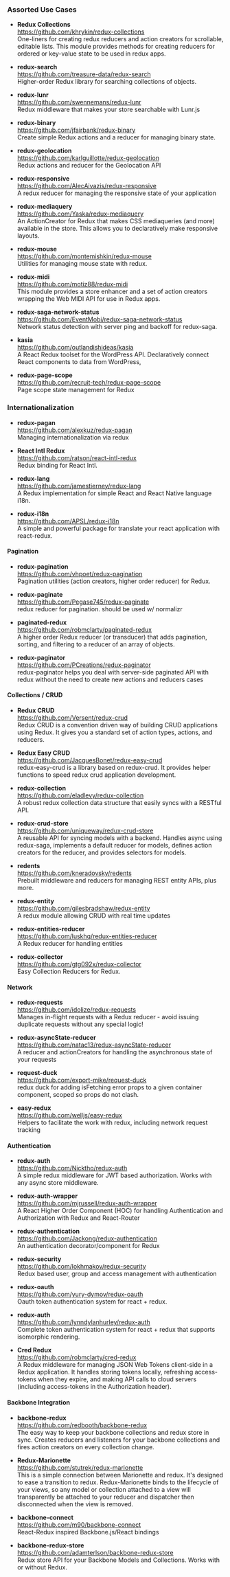 ### Assorted Use Cases
  
- **Redux Collections**  
  https://github.com/khrykin/redux-collections  
  One-liners for creating redux reducers and action creators for scrollable, editable lists. This module provides methods for creating reducers for ordered or key-value state to be used in redux apps.
  
- **redux-search**  
  https://github.com/treasure-data/redux-search  
  Higher-order Redux library for searching collections of objects.
  
- **redux-lunr**  
  https://github.com/swennemans/redux-lunr  
  Redux middleware that makes your store searchable with Lunr.js
  
- **redux-binary**  
  https://github.com/jfairbank/redux-binary  
  Create simple Redux actions and a reducer for managing binary state.
  
- **redux-geolocation**  
  https://github.com/karlguillotte/redux-geolocation  
  Redux actions and reducer for the Geolocation API
  
- **redux-responsive**  
  https://github.com/AlecAivazis/redux-responsive  
  A redux reducer for managing the responsive state of your application
  
- **redux-mediaquery**  
  https://github.com/Yaska/redux-mediaquery  
  An ActionCreator for Redux that makes CSS mediaqueries (and more) available in the store. This allows you to declaratively make responsive layouts.
  
- **redux-mouse**  
  https://github.com/montemishkin/redux-mouse  
  Utilities for managing mouse state with redux.
  
- **redux-midi**  
  https://github.com/motiz88/redux-midi  
  This module provides a store enhancer and a set of action creators wrapping the Web MIDI API for use in Redux apps.
  
- **redux-saga-network-status**  
  https://github.com/EventMobi/redux-saga-network-status  
  Network status detection with server ping and backoff for redux-saga.
  
- **kasia**  
  https://github.com/outlandishideas/kasia  
  A React Redux toolset for the WordPress API.  Declaratively connect React components to data from WordPress, 
  
- **redux-page-scope**  
  https://github.com/recruit-tech/redux-page-scope  
  Page scope state management for Redux

  
### Internationalization

- **redux-pagan**  
  https://github.com/alexkuz/redux-pagan  
  Managing internationalization via redux
  
- **React Intl Redux**  
  https://github.com/ratson/react-intl-redux  
  Redux binding for React Intl.

- **redux-lang**  
  https://github.com/jamestierney/redux-lang  
  A Redux implementation for simple React and React Native language i18n.
  
- **redux-i18n**  
  https://github.com/APSL/redux-i18n  
  A simple and powerful package for translate your react application with react-redux.
  
#### Pagination
  
- **redux-pagination**  
  https://github.com/vhpoet/redux-pagination  
  Pagination utilities (action creators, higher order reducer) for Redux. 
  
- **redux-paginate**  
  https://github.com/Pegase745/redux-paginate  
  redux reducer for pagination. should be used w/ normalizr
  
- **paginated-redux**  
  https://github.com/robmclarty/paginated-redux  
  A higher order Redux reducer (or transducer) that adds pagination, sorting, and filtering to a reducer of an array of objects.

- **redux-paginator**  
  https://github.com/PCreations/redux-paginator  
  redux-paginator helps you deal with server-side paginated API with redux without the need to create new actions and reducers cases
  
  
#### Collections / CRUD

- **Redux CRUD**  
  https://github.com/Versent/redux-crud  
  Redux CRUD is a convention driven way of building CRUD applications using Redux.  It gives you a standard set of action types, actions, and reducers.
  
- **Redux Easy CRUD**  
  https://github.com/JacquesBonet/redux-easy-crud  
  redux-easy-crud is a library based on redux-crud.  It provides helper functions to speed redux crud application development.

- **redux-collection**  
  https://github.com/eladlevy/redux-collection  
  A robust redux collection data structure that easily syncs with a RESTful API.

- **redux-crud-store**  
  https://github.com/uniqueway/redux-crud-store  
  A reusable API for syncing models with a backend.  Handles async using redux-saga, implements a default reducer for models, defines action creators for the reducer, and provides selectors for models.
  
- **redents**  
  https://github.com/kneradovsky/redents  
  Prebuilt middleware and reducers for managing REST entity APIs, plus more.
  
- **redux-entity**  
  https://github.com/gilesbradshaw/redux-entity  
  A redux module allowing CRUD with real time updates
  
- **redux-entities-reducer**  
  https://github.com/luskhq/redux-entities-reducer  
  A Redux reducer for handling entities
  
- **redux-collector**  
  https://github.com/gtg092x/redux-collector  
  Easy Collection Reducers for Redux.
  
#### Network
  
- **redux-requests**  
  https://github.com/idolize/redux-requests  
  Manages in-flight requests with a Redux reducer - avoid issuing duplicate requests without any special logic!
  
- **redux-asyncState-reducer**  
  https://github.com/natac13/redux-asyncState-reducer  
  A reducer and actionCreators for handling the asynchronous state of your requests
  
- **request-duck**  
  https://github.com/export-mike/request-duck  
  redux duck for adding isFetching error props to a given container component, scoped so props do not clash.
  
- **easy-redux**  
  https://github.com/welljs/easy-redux  
  Helpers to facilitate the work with redux, including network request tracking
  
#### Authentication

- **redux-auth**  
  https://github.com/Nicktho/redux-auth  
  A simple redux middleware for JWT based authorization.  Works with any async store middleware.
  
- **redux-auth-wrapper**  
  https://github.com/mjrussell/redux-auth-wrapper  
  A React Higher Order Component (HOC) for handling Authentication and Authorization with Redux and React-Router
  
- **redux-authentication**  
  https://github.com/Jackong/redux-authentication  
  An authentication decorator/component for Redux
  
- **redux-security**  
  https://github.com/lokhmakov/redux-security  
  Redux based user, group and access management with authentication
  
- **redux-oauth**  
  https://github.com/yury-dymov/redux-oauth  
  Oauth token authentication system for react + redux.
  
- **redux-auth**  
  https://github.com/lynndylanhurley/redux-auth  
  Complete token authentication system for react + redux that supports isomorphic rendering.

- **Cred Redux**  
  https://github.com/robmclarty/cred-redux  
  A Redux middleware for managing JSON Web Tokens client-side in a Redux application. It handles storing tokens locally, refreshing access-tokens when they expire, and making API calls to cloud servers (including access-tokens in the Authorization header).


#### Backbone Integration

- **backbone-redux**  
  https://github.com/redbooth/backbone-redux  
  The easy way to keep your backbone collections and redux store in sync.  Creates reducers and listeners for your backbone collections and fires action creators on every collection change.
  
- **Redux-Marionette**  
  https://github.com/stutrek/redux-marionette  
  This is a simple connection between Marionette and redux. It's designed to ease a transition to redux.  Redux-Marionette binds to the lifecycle of your views, so any model or collection attached to a view will transparently be attached to your reducer and dispatcher then disconnected when the view is removed.
  
- **backbone-connect**  
  https://github.com/m90/backbone-connect  
  React-Redux inspired Backbone.js/React bindings

- **backbone-redux-store**  
  https://github.com/adamterlson/backbone-redux-store  
  Redux store API for your Backbone Models and Collections. Works with or without Redux.